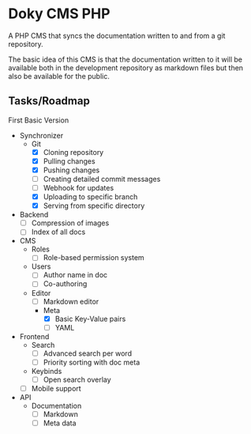# Doky CMS PHP

A PHP CMS that syncs the documentation written to and from a git repository.

The basic idea of this CMS is that the documentation written to it will be
available both in the development repository as markdown files but then also
be available for the public.

## Tasks/Roadmap

First Basic Version

- Synchronizer
  - Git
    - [x] Cloning repository
    - [x] Pulling changes
    - [x] Pushing changes
    - [ ] Creating detailed commit messages
    - [ ] Webhook for updates
    - [x] Uploading to specific branch
    - [x] Serving from specific directory
- Backend
  - [ ] Compression of images
  - [ ] Index of all docs
- CMS
  - Roles
    - [ ] Role-based permission system
  - Users
    - [ ] Author name in doc
    - [ ] Co-authoring
  - Editor
    - [ ] Markdown editor
    - Meta
      - [x] Basic Key-Value pairs
      - [ ] YAML 
- Frontend
  - Search
    - [ ] Advanced search per word
    - [ ] Priority sorting with doc meta
  - Keybinds
    - [ ] Open search overlay
  - [ ] Mobile support
- API
  - Documentation
    - [ ] Markdown
    - [ ] Meta data
